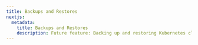 ```yaml
---
title: Backups and Restores
nextjs:
  metadata:
    title: Backups and Restores
    description: Future feature: Backing up and restoring Kubernetes clusters and applications.
---
```

